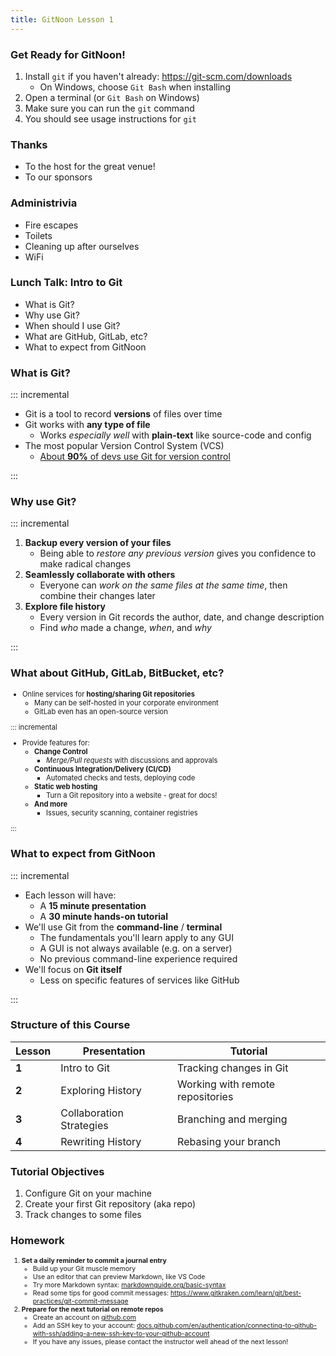 ```yaml
---
title: GitNoon Lesson 1
---
```


### Get Ready for GitNoon!

1. Install `git` if you haven't already: https://git-scm.com/downloads
   * On Windows, choose `Git Bash` when installing
2. Open a terminal (or `Git Bash` on Windows)
3. Make sure you can run the `git` command
4. You should see usage instructions for `git`

### Thanks

* To the host for the great venue!
* To our sponsors

### Administrivia

* Fire escapes
* Toilets
* Cleaning up after ourselves
* WiFi

### Lunch Talk: Intro to Git

* What is Git?
* Why use Git?
* When should I use Git?
* What are GitHub, GitLab, etc?
* What to expect from GitNoon

### What is Git?

::: incremental

* Git is a tool to record **versions** of files over time
* Git works with **any type of file**
  * Works *especially well* with **plain-text** like source-code and config
* The most popular Version Control System (VCS)
  * [About **90%** of devs use Git for version control](https://stackoverflow.blog/2023/01/09/beyond-git-the-other-version-control-systems-developers-use/)

:::

### Why use Git?

::: incremental

1. **Backup every version of your files**
   * Being able to *restore any previous version* gives you confidence
     to make radical changes
2. **Seamlessly collaborate with others**
   * Everyone can *work on the same files at the same time*, then
     combine their changes later
3. **Explore file history**
   * Every version in Git records the author, date, and change
     description
   * Find *who* made a change, *when*, and *why*

:::

### What about GitHub, GitLab, BitBucket, etc?

<div style="font-size: 0.8em;">

* Online services for **hosting/sharing Git repositories**
  * Many can be self-hosted in your corporate environment
  * GitLab even has an open-source version

::: incremental

* Provide features for:
  * **Change Control**
    * *Merge/Pull requests* with discussions and approvals
  * **Continuous Integration/Delivery (CI/CD)**
    * Automated checks and tests, deploying code
  * **Static web hosting**
    * Turn a Git repository into a website - great for docs!
  * **And more**
    * Issues, security scanning, container registries

:::

</div>

### What to expect from GitNoon

::: incremental

* Each lesson will have:
  * A **15 minute presentation**
  * A **30 minute hands-on tutorial**
* We'll use Git from the **command-line** / **terminal**
  * The fundamentals you'll learn apply to any GUI
  * A GUI is not always available (e.g. on a server)
  * No previous command-line experience required
* We'll focus on **Git itself**
  * Less on specific features of services like GitHub

:::

### Structure of this Course

<div style="font-size: 0.7em;">

| Lesson | Presentation             | Tutorial                         |
|--------|--------------------------|----------------------------------|
| **1**  | Intro to Git             | Tracking changes in Git          |
| **2**  | Exploring History        | Working with remote repositories |
| **3**  | Collaboration Strategies | Branching and merging            |
| **4**  | Rewriting History        | Rebasing your branch             |

</div>

### Tutorial Objectives

1. Configure Git on your machine
2. Create your first Git repository (aka repo)
3. Track changes to some files

### Homework

<div style="font-size: 0.75em;">

1. **Set a daily reminder to commit a journal entry**
   * Build up your Git muscle memory
   * Use an editor that can preview Markdown, like VS Code
   * Try more Markdown syntax:
     [markdownguide.org/basic-syntax](https://markdownguide.org/basic-syntax/)
   * Read some tips for good commit messages: https://www.gitkraken.com/learn/git/best-practices/git-commit-message
2. **Prepare for the next tutorial on remote repos**
   * Create an account on [github.com](https://github.com/)
   * Add an SSH key to your account: [docs.github.com/en/authentication/connecting-to-github-with-ssh/adding-a-new-ssh-key-to-your-github-account](https://docs.github.com/en/authentication/connecting-to-github-with-ssh/adding-a-new-ssh-key-to-your-github-account)
   * If you have any issues, please contact the instructor well ahead
     of the next lesson!

</div>
